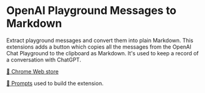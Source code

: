 # OpenAI Playground Messages to Markdown
Extract playground messages and convert them into plain Markdown.
This extensions adds a button which copies all the messages  from the OpenAI 
Chat Playground to the clipboard as Markdown. It's used to keep a record of a conversation with ChatGPT.

[🔗 Chrome Web store](https://chrome.google.com/webstore/detail/openai-playground-message/hfiaecdkbfmnknfoodpejlchkjlngnim)

[🔗 Prompts](prompts.md) used to build the extension.